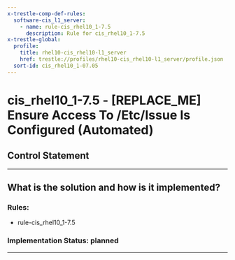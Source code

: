 ```yaml
---
x-trestle-comp-def-rules:
  software-cis_l1_server:
    - name: rule-cis_rhel10_1-7.5
      description: Rule for cis_rhel10_1-7.5
x-trestle-global:
  profile:
    title: rhel10-cis_rhel10-l1_server
    href: trestle://profiles/rhel10-cis_rhel10-l1_server/profile.json
  sort-id: cis_rhel10_1-07.05
---
```


# cis_rhel10_1-7.5 - \[REPLACE_ME\] Ensure Access To /Etc/Issue Is Configured (Automated)

## Control Statement

______________________________________________________________________

## What is the solution and how is it implemented?

<!-- For implementation status enter one of: implemented, partial, planned, alternative, not-applicable -->

<!-- Note that the list of rules under ### Rules: is read-only and changes will not be captured after assembly to JSON -->

<!-- Add control implementation description here for control: cis_rhel10_1-7.5 -->

### Rules:

  - rule-cis_rhel10_1-7.5

### Implementation Status: planned

______________________________________________________________________
